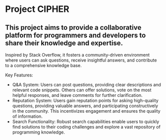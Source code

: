 # Project CIPHER

## This project aims to provide a collaborative platform for programmers and developers to share their knowledge and expertise.

 Inspired by Stack Overflow, it fosters a community-driven environment where users can ask questions, receive insightful answers, and contribute to a comprehensive knowledge base.

Key Features:
- Q&A System: Users can post questions, providing clear descriptions and relevant code snippets. Others can offer solutions, vote on the most helpful responses, and leave comments for further clarification.
- Reputation System: Users gain reputation points for asking high-quality questions, providing valuable answers, and participating constructively in the community. This incentivizes engagement and ensures the quality of information.
- Search Functionality: Robust search capabilities enable users to quickly find solutions to their coding challenges and explore a vast repository of programming knowledge.